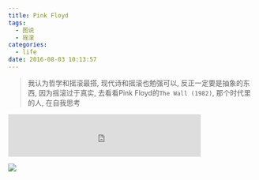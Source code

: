 ```yaml
---
title: Pink Floyd
tags:
  - 图说
  - 摇滚
categories:
  - life
date: 2016-08-03 10:13:57
---
```

> 我认为哲学和摇滚最搭, 现代诗和摇滚也勉强可以, 反正一定要是抽象的东西, 因为摇滚过于真实, 去看看Pink Floyd的`The Wall (1982)`, 那个时代里的人, 在自我思考 

<!--more-->

<iframe frameborder="no" border="0" marginwidth="0" marginheight="0" width=390 height=86 src="http://music.163.com/outchain/player?type=2&id=4237832&auto=0&height=66"></iframe>

![](/img/Pink-Floyd/pink.jpg)